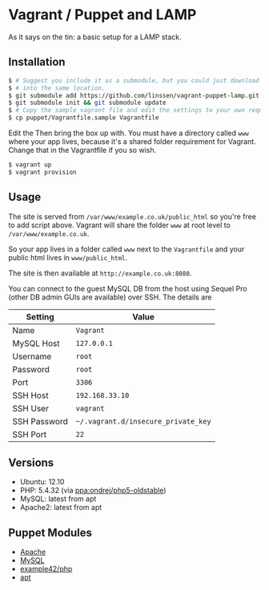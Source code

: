 Vagrant / Puppet and LAMP
==============================================================================
As it says on the tin: a basic setup for a LAMP stack.

Installation
------------------------------------------------------------------------------
```bash
$ # Suggest you include it as a submodule, but you could just download the repo
$ # into the same location.
$ git submodule add https://github.com/linssen/vagrant-puppet-lamp.git puppet
$ git submodule init && git submodule update
$ # Copy the sample vagrant file and edit the settings to your own requirements.
$ cp puppet/Vagrantfile.sample Vagrantfile
```

Edit the  Then bring the box up with. You must have a directory called `www` where your app lives, because it's a shared folder requirement for Vagrant. Change that in the Vagrantfile if you so wish.

```bash
$ vagrant up
$ vagrant provision
```

Usage
------------------------------------------------------------------------------

The site is served from `/var/www/example.co.uk/public_html` so you're free to add script above. Vagrant will share the folder `www` at root level to `/var/www/example.co.uk`.

So your app lives in a folder called `www` next to the `Vagrantfile` and your public html lives in `www/public_html`.

The site is then available at `http://example.co.uk:8080`.

You can connect to the guest MySQL DB from the host using Sequel Pro (other DB admin GUIs are available) over SSH. The details are

Setting | Value
------- | -------
Name | `Vagrant`
MySQL Host | `127.0.0.1`
Username | `root`
Password | `root`
Port | `3306`
SSH Host | `192.168.33.10`
SSH User | `vagrant`
SSH Password | `~/.vagrant.d/insecure_private_key`
SSH Port | `22`

Versions
------------------------------------------------------------------------------
- Ubuntu: 12.10
- PHP: 5.4.32 (via [ppa:ondrej/php5-oldstable](https://launchpad.net/~ondrej/+archive/ubuntu/php5-oldstable))
- MySQL: latest from apt
- Apache2: latest from apt

Puppet Modules
------------------------------------------------------------------------------
- [Apache](https://forge.puppetlabs.com/puppetlabs/apache)
- [MySQL](https://forge.puppetlabs.com/puppetlabs/mysql)
- [example42/php](https://forge.puppetlabs.com/example42/php)
- [apt](https://forge.puppetlabs.com/puppetlabs/apt)
